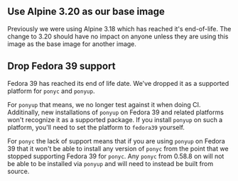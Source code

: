 ## Use Alpine 3.20 as our base image

Previously we were using Alpine 3.18 which has reached it's end-of-life. The change to 3.20 should have no impact on anyone unless they are using this image as the base image for another image.

## Drop Fedora 39 support

Fedora 39 has reached its end of life date. We've dropped it as a supported platform for `ponyc` and `ponyup`.

For `ponyup` that means, we no longer test against it when doing CI. Additinally, new installations of `ponyup` on Fedora 39 and related platforms won't recognize it as a supported package. If you install `ponyup` on such a platform, you'll need to set the platform to `fedora39` yourself.

For `ponyc` the lack of support means that if you are using `ponyup` on Fedora 39 that it won't be able to install any version of `ponyc` from the point that we stopped supporting Fedora 39 for `ponyc`. Any `ponyc` from 0.58.8 on will not be able to be installed via `ponyup` and will need to instead be built from source.

